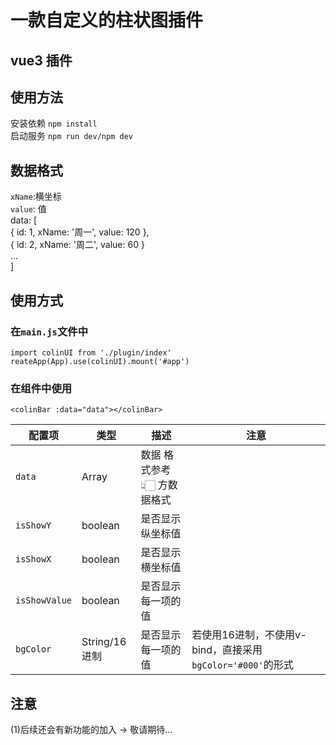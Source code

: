 # 一款自定义的柱状图插件

## vue3 插件

## 使用方法

安装依赖 `npm install` <br />
启动服务 `npm run dev/npm dev` <br />

## 数据格式

`xName`:横坐标 <br />
`value`: 值 <br />
data: [<br />
{ id: 1, xName: '周一', value: 120 },<br />
{ id: 2, xName: '周二', value: 60 }<br />
...<br />
]<br />

## 使用方式

### 在`main.js`文件中 <br />

`import colinUI from './plugin/index'` <br />
`reateApp(App).use(colinUI).mount('#app')` <br />

### 在组件中使用 <br />

`<colinBar :data="data"></colinBar>`

| 配置项        | 类型    | 描述                           | 注意                            |
| ------------- | ------- | --------------------------- | ---------------------------|
| `data`        | Array   | 数据 格式参考 👆🏻 方数据格式 |   |
| `isShowY`     | boolean | 是否显示纵坐标值            |   |
| `isShowX`     | boolean | 是否显示横坐标值            |   |
| `isShowValue` | boolean | 是否显示每一项的值          |   |
| `bgColor`     | String/16进制 | 是否显示每一项的值          | 若使用16进制，不使用v-bind，直接采用 `bgColor='#000'`的形式  |

## 注意

(1)后续还会有新功能的加入 -> 敬请期待...
